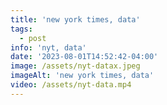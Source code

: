 ```yaml
---
title: 'new york times, data'
tags:
  - post
info: 'nyt, data'
date: '2023-08-01T14:52:42-04:00'
image: /assets/nyt-datax.jpeg
imageAlt: 'new york times, data'
video: /assets/nyt-data.mp4
---
```


